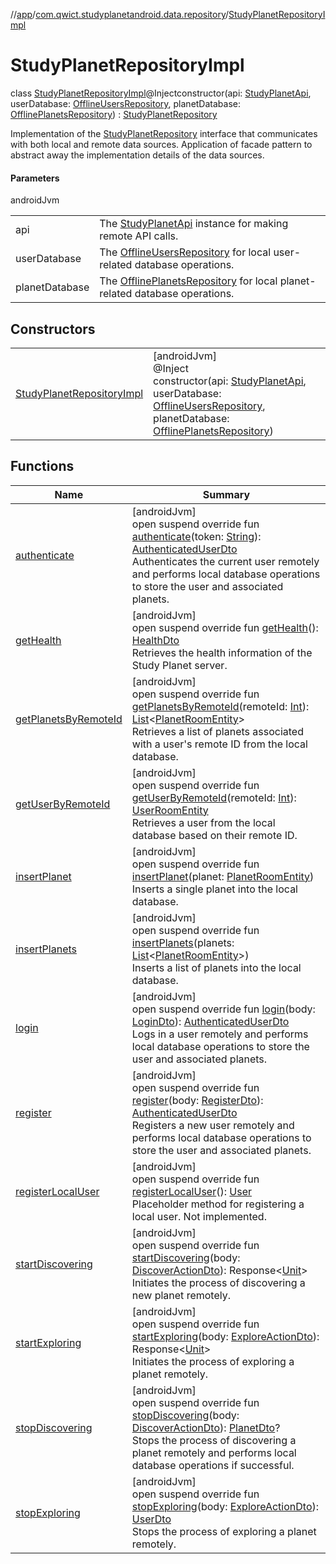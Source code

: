 //[app](../../../index.md)/[com.qwict.studyplanetandroid.data.repository](../index.md)/[StudyPlanetRepositoryImpl](index.md)

# StudyPlanetRepositoryImpl

class [StudyPlanetRepositoryImpl](index.md)@Injectconstructor(api: [StudyPlanetApi](../../com.qwict.studyplanetandroid.data.remote/-study-planet-api/index.md), userDatabase: [OfflineUsersRepository](../../com.qwict.studyplanetandroid.data.local.database/-offline-users-repository/index.md), planetDatabase: [OfflinePlanetsRepository](../../com.qwict.studyplanetandroid.data.local.database/-offline-planets-repository/index.md)) : [StudyPlanetRepository](../-study-planet-repository/index.md)

Implementation of the [StudyPlanetRepository](../-study-planet-repository/index.md) interface that communicates with both local and remote data sources. Application of facade pattern to abstract away the implementation details of the data sources.

#### Parameters

androidJvm

| | |
|---|---|
| api | The [StudyPlanetApi](../../com.qwict.studyplanetandroid.data.remote/-study-planet-api/index.md) instance for making remote API calls. |
| userDatabase | The [OfflineUsersRepository](../../com.qwict.studyplanetandroid.data.local.database/-offline-users-repository/index.md) for local user-related database operations. |
| planetDatabase | The [OfflinePlanetsRepository](../../com.qwict.studyplanetandroid.data.local.database/-offline-planets-repository/index.md) for local planet-related database operations. |

## Constructors

| | |
|---|---|
| [StudyPlanetRepositoryImpl](-study-planet-repository-impl.md) | [androidJvm]<br>@Inject<br>constructor(api: [StudyPlanetApi](../../com.qwict.studyplanetandroid.data.remote/-study-planet-api/index.md), userDatabase: [OfflineUsersRepository](../../com.qwict.studyplanetandroid.data.local.database/-offline-users-repository/index.md), planetDatabase: [OfflinePlanetsRepository](../../com.qwict.studyplanetandroid.data.local.database/-offline-planets-repository/index.md)) |

## Functions

| Name | Summary |
|---|---|
| [authenticate](authenticate.md) | [androidJvm]<br>open suspend override fun [authenticate](authenticate.md)(token: [String](https://kotlinlang.org/api/latest/jvm/stdlib/kotlin/-string/index.html)): [AuthenticatedUserDto](../../com.qwict.studyplanetandroid.data.remote.dto/-authenticated-user-dto/index.md)<br>Authenticates the current user remotely and performs local database operations to store the user and associated planets. |
| [getHealth](get-health.md) | [androidJvm]<br>open suspend override fun [getHealth](get-health.md)(): [HealthDto](../../com.qwict.studyplanetandroid.data.remote.dto/-health-dto/index.md)<br>Retrieves the health information of the Study Planet server. |
| [getPlanetsByRemoteId](get-planets-by-remote-id.md) | [androidJvm]<br>open suspend override fun [getPlanetsByRemoteId](get-planets-by-remote-id.md)(remoteId: [Int](https://kotlinlang.org/api/latest/jvm/stdlib/kotlin/-int/index.html)): [List](https://kotlinlang.org/api/latest/jvm/stdlib/kotlin.collections/-list/index.html)&lt;[PlanetRoomEntity](../../com.qwict.studyplanetandroid.data.local.schema/-planet-room-entity/index.md)&gt;<br>Retrieves a list of planets associated with a user's remote ID from the local database. |
| [getUserByRemoteId](get-user-by-remote-id.md) | [androidJvm]<br>open suspend override fun [getUserByRemoteId](get-user-by-remote-id.md)(remoteId: [Int](https://kotlinlang.org/api/latest/jvm/stdlib/kotlin/-int/index.html)): [UserRoomEntity](../../com.qwict.studyplanetandroid.data.local.schema/-user-room-entity/index.md)<br>Retrieves a user from the local database based on their remote ID. |
| [insertPlanet](insert-planet.md) | [androidJvm]<br>open suspend override fun [insertPlanet](insert-planet.md)(planet: [PlanetRoomEntity](../../com.qwict.studyplanetandroid.data.local.schema/-planet-room-entity/index.md))<br>Inserts a single planet into the local database. |
| [insertPlanets](insert-planets.md) | [androidJvm]<br>open suspend override fun [insertPlanets](insert-planets.md)(planets: [List](https://kotlinlang.org/api/latest/jvm/stdlib/kotlin.collections/-list/index.html)&lt;[PlanetRoomEntity](../../com.qwict.studyplanetandroid.data.local.schema/-planet-room-entity/index.md)&gt;)<br>Inserts a list of planets into the local database. |
| [login](login.md) | [androidJvm]<br>open suspend override fun [login](login.md)(body: [LoginDto](../../com.qwict.studyplanetandroid.data.remote.dto/-login-dto/index.md)): [AuthenticatedUserDto](../../com.qwict.studyplanetandroid.data.remote.dto/-authenticated-user-dto/index.md)<br>Logs in a user remotely and performs local database operations to store the user and associated planets. |
| [register](register.md) | [androidJvm]<br>open suspend override fun [register](register.md)(body: [RegisterDto](../../com.qwict.studyplanetandroid.data.remote.dto/-register-dto/index.md)): [AuthenticatedUserDto](../../com.qwict.studyplanetandroid.data.remote.dto/-authenticated-user-dto/index.md)<br>Registers a new user remotely and performs local database operations to store the user and associated planets. |
| [registerLocalUser](register-local-user.md) | [androidJvm]<br>open suspend override fun [registerLocalUser](register-local-user.md)(): [User](../../com.qwict.studyplanetandroid.domain.model/-user/index.md)<br>Placeholder method for registering a local user. Not implemented. |
| [startDiscovering](start-discovering.md) | [androidJvm]<br>open suspend override fun [startDiscovering](start-discovering.md)(body: [DiscoverActionDto](../../com.qwict.studyplanetandroid.data.remote.dto/-discover-action-dto/index.md)): Response&lt;[Unit](https://kotlinlang.org/api/latest/jvm/stdlib/kotlin/-unit/index.html)&gt;<br>Initiates the process of discovering a new planet remotely. |
| [startExploring](start-exploring.md) | [androidJvm]<br>open suspend override fun [startExploring](start-exploring.md)(body: [ExploreActionDto](../../com.qwict.studyplanetandroid.data.remote.dto/-explore-action-dto/index.md)): Response&lt;[Unit](https://kotlinlang.org/api/latest/jvm/stdlib/kotlin/-unit/index.html)&gt;<br>Initiates the process of exploring a planet remotely. |
| [stopDiscovering](stop-discovering.md) | [androidJvm]<br>open suspend override fun [stopDiscovering](stop-discovering.md)(body: [DiscoverActionDto](../../com.qwict.studyplanetandroid.data.remote.dto/-discover-action-dto/index.md)): [PlanetDto](../../com.qwict.studyplanetandroid.data.remote.dto/-planet-dto/index.md)?<br>Stops the process of discovering a planet remotely and performs local database operations if successful. |
| [stopExploring](stop-exploring.md) | [androidJvm]<br>open suspend override fun [stopExploring](stop-exploring.md)(body: [ExploreActionDto](../../com.qwict.studyplanetandroid.data.remote.dto/-explore-action-dto/index.md)): [UserDto](../../com.qwict.studyplanetandroid.data.remote.dto/-user-dto/index.md)<br>Stops the process of exploring a planet remotely. |

